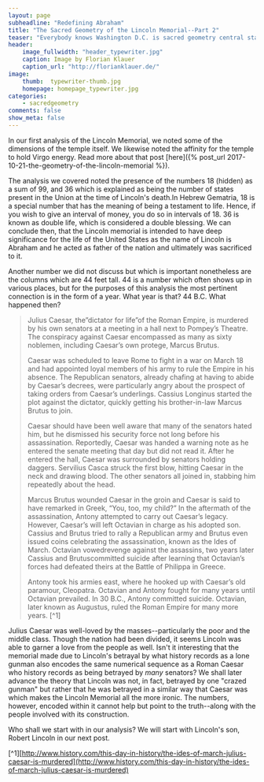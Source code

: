```yaml
---
layout: page
subheadline: "Redefining Abraham"
title: "The Sacred Geometry of the Lincoln Memorial--Part 2"
teaser: "Everybody knows Washington D.C. is sacred geometry central station. What they don't know though..."
header:
    image_fullwidth: "header_typewriter.jpg"
    caption: Image by Florian Klauer
    caption_url: "http://florianklauer.de/"
image:
    thumb:  typewriter-thumb.jpg
    homepage: homepage_typewriter.jpg
categories:
    - sacredgeometry
comments: false
show_meta: false
---
```


In our first analysis of the Lincoln Memorial, we noted some of the dimensions of the temple itself. We likewise noted the affinity for the temple to hold Virgo 
energy. Read more about that post [here]({% post_url 2017-10-21-the-geometry-of-the-lincoln-memorial %}). 

The analysis we covered noted the presence of the numbers 18 (hidden) as a sum of 99, and 36 which is explained as being the number of states present in the Union at the time of Lincoln's death.In Hebrew Gematria, 18 is a special number that has the meaning of being a testament to life. Hence, if you wish to give an interval of money, you do so in intervals of 18. 36 is known as double life, which is considered a double blessing. We can conclude then, that the Lincoln memorial is intended to have deep significance for the life of the United States as the name of Lincoln is Abraham and he acted as father of the nation and ultimately was sacrificed to it. 

Another number we did not discuss but which is important nonetheless are the columns which are 44 feet tall. 44 is a number which often shows up in various places, but for the purposes of this analysis the most pertinent connection is in the form of a year. What year is that? 44 B.C. What happened then?

>Julius Caesar, the”dictator for life”of the Roman Empire, is murdered by his own senators at a meeting in a hall next to Pompey’s Theatre. The conspiracy against Caesar encompassed as many as sixty noblemen, including Caesar’s own protege, Marcus Brutus.
>
>Caesar was scheduled to leave Rome to fight in a war on March 18 and had appointed loyal members of his army to rule the Empire in his absence. The Republican senators, already chafing at having to abide by Caesar’s decrees, were particularly angry about the prospect of taking orders from Caesar’s underlings. Cassius Longinus started the plot against the dictator, quickly getting his brother-in-law Marcus Brutus to join.
>
>Caesar should have been well aware that many of the senators hated him, but he dismissed his security force not long before his assassination. Reportedly, Caesar was handed a warning note as he entered the senate meeting that day but did not read it. After he entered the hall, Caesar was surrounded by senators holding daggers. Servilius Casca struck the first blow, hitting Caesar in the neck and drawing blood. The other senators all joined in, stabbing him repeatedly about the head.
>
>Marcus Brutus wounded Caesar in the groin and Caesar is said to have remarked in Greek, “You, too, my child?” In the aftermath of the assassination, Antony attempted to carry out Caesar’s legacy. However, Caesar’s will left Octavian in charge as his adopted son. Cassius and Brutus tried to rally a Republican army and Brutus even issued coins celebrating the assassination, known as the Ides of March. Octavian vowedrevenge against the assassins, two years later Cassius and Brutuscommitted suicide after learning that Octavian’s forces had defeated theirs at the Battle of Philippa in Greece.
>
>Antony took his armies east, where he hooked up with Caesar’s old paramour, Cleopatra. Octavian and Antony fought for many years until Octavian prevailed. In 30 B.C., Antony committed suicide. Octavian, later known as Augustus, ruled the Roman Empire for many more years. [^1]

Julius Caesar was well-loved by the masses--particularly the poor and the middle class. Though the nation had been divided, it seems Lincoln was able to garner a love from the people as well. Isn't it interesting that the memorial made due to Lincoln's betrayal by what history records as a lone gunman also encodes the same numerical sequence as a Roman Caesar who history records as being betrayed by *many* senators? We shall later advance the theory that Lincoln was not, in fact, betrayed by one "crazed gunman" but rather that he was betrayed in a similar way that Caesar was which makes the Lincoln Memorial all the more ironic. The numbers, however, encoded within it cannot help but point to the truth--along with the people involved with its construction. 

Who shall we start with in our analysis? We will start with Lincoln's son, Robert Lincoln in our next post. 

[^1][http://www.history.com/this-day-in-history/the-ides-of-march-julius-caesar-is-murdered](http://www.history.com/this-day-in-history/the-ides-of-march-julius-caesar-is-murdered)
 
